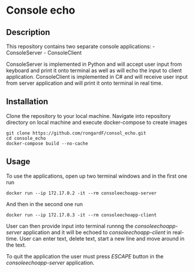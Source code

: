 # Console echo

## Description

This repository contains two separate console applications:
	- ConsoleServer
	- ConsoleClient
	
ConsoleServer is implemented in Python and will accept user input from keyboard and print it onto terminal as well as will echo the input to client application. 
ConsoleClient is implemented in C# and will receive user input from server application and will print it onto terminal in real time. 

## Installation

Clone the repository to your local machine. Navigate into repository directory on local machine and execute docker-compose to create images

```
git clone https://github.com/rongardF/consol_echo.git
cd console_echo
docker-compose build --no-cache
```

## Usage

To use the applications, open up two terminal windows and in the first one run

```
docker run --ip 172.17.0.2 -it --rm consoleechoapp-server
```

And then in the second one run 

```
docker run --ip 172.17.0.3 -it --rm consoleechoapp-client
```

User can then provide input into terminal runnng the *consoleechoapp-server* application and it will be echoed to *consoleechoapp-client* in real-time. User can enter text, delete text, 
start a new line and move around in the text.

To quit the application the user must press *ESCAPE* button in the *consoleechoapp-server* application.

